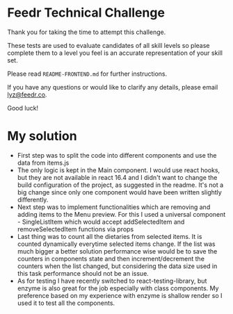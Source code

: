 # Feedr Technical Challenge

Thank you for taking the time to attempt this challenge.

These tests are used to evaluate candidates of all skill levels so please complete them to a level you feel is an accurate representation of your skill set.

Please read `README-FRONTEND.md` for further instructions.

If you have any questions or would like to clarify any details, please email lyz@feedr.co.

Good luck!


# My solution

- First step was to split the code into different components and use the data from items.js
- The only logic is kept in the Main component. I would use react hooks, but they are not available in react 16.4 and I didn't want to change the build configuration of the project, as suggested in the readme. It's not a big change since only one component would have been written slightly differently.
- Next step was to implement functionalities which are removing and adding items to the Menu preview. For this I used a universal component - SingleListItem which would accept addSelectedItem and removeSelectedItem functions via props
- Last thing was to count all the dietaries from selected items. It is counted dynamically everytime selected items change. If the list was much bigger a better solution performance wise would be to save the counters in components state and then increment/decrement the counters when the list changed, but considering the data size used in this task performance should not be an issue.
- As for testing I have recently switched to react-testing-library, but enzyme is also great for the job especially with class components. My preference based on my experience with enzyme is shallow render so I used it to test all the components.
    
